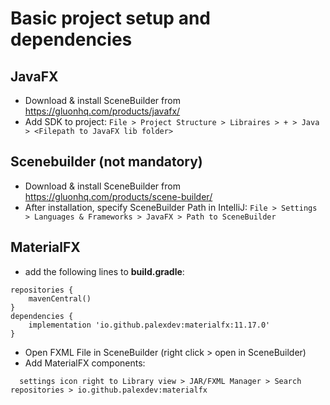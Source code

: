 # Basic project setup and dependencies
## JavaFX
* Download & install SceneBuilder from https://gluonhq.com/products/javafx/
* Add SDK to project:
`File > Project Structure > Libraires > + > Java > <Filepath to JavaFX lib folder>`
## Scenebuilder (not mandatory)
* Download & install SceneBuilder from https://gluonhq.com/products/scene-builder/
* After installation, specify SceneBuilder Path in IntelliJ:
  `File > Settings > Languages & Frameworks > JavaFX > Path to SceneBuilder`
## MaterialFX
* add the following lines to **build.gradle**:
```
repositories {
    mavenCentral()
}
dependencies {
    implementation 'io.github.palexdev:materialfx:11.17.0'
}
```
* Open FXML File in SceneBuilder (right click > open in SceneBuilder)
* Add MaterialFX components:
```
  settings icon right to Library view > JAR/FXML Manager > Search repositories > io.github.palexdev:materialfx
``` 
